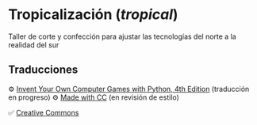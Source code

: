 # Tropicalización (_tropical_)

Taller de corte y confección para ajustar las tecnologías del norte a la realidad del sur

## Traducciones

:gear: [Invent Your Own Computer Games with Python, 4th Edition](https://github.com/jaquerespeis/inventar-con-python) (traducción en progreso)
:gear: [Made with CC](https://hosted.weblate.org/projects/madewithcc/translation/es/) (en revisión de estilo)

:white_check_mark: [Creative Commons](https://www.transifex.com/nkinkade/CC/language/es/)
